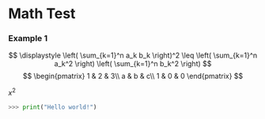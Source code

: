 
# Math Test

### Example 1

$$
\displaystyle
\left( \sum_{k=1}^n a_k b_k \right)^2
\leq
\left( \sum_{k=1}^n a_k^2 \right)
\left( \sum_{k=1}^n b_k^2 \right)
$$
$$
\begin{pmatrix}
1 & 2 & 3\\
a & b & c\\
1 & 0 & 0
\end{pmatrix}
$$

$x^2$

```python
>>> print("Hello world!")
```

